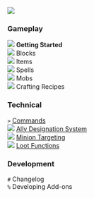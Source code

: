 [![](https://i.imgur.com/eR7O3qX.png)](https://github.com/Electroblob77/Wizardry/wiki)
### Gameplay
![](https://github.com/Electroblob77/Wizardry/blob/1.12.2/src/main/resources/assets/ebwizardry/textures/items/wizard_handbook.png) **Getting Started**  
![](https://github.com/Electroblob77/Wizardry/blob/1.12.2/src/main/resources/assets/ebwizardry/textures/items/transportation_stone.png) Blocks  
![](https://github.com/Electroblob77/Wizardry/blob/1.12.2/src/main/resources/assets/ebwizardry/textures/items/wand_master.png) Items  
![](https://github.com/Electroblob77/Wizardry/blob/1.12.2/src/main/resources/assets/ebwizardry/textures/items/spell_book.png) Spells  
![](https://github.com/Electroblob77/Wizardry/blob/1.12.2/src/main/resources/assets/ebwizardry/textures/items/wizard_hat.png) Mobs  
![](https://github.com/Electroblob77/Wizardry/blob/1.12.2/src/main/resources/assets/ebwizardry/textures/items/scroll.png) Crafting Recipes  
### Technical
`>` [Commands](https://github.com/Electroblob77/Wizardry/wiki/Commands)  
![](https://github.com/Electroblob77/Wizardry/blob/1.12.2/src/main/resources/assets/ebwizardry/textures/entity/pointer.png) [Ally Designation System](https://github.com/Electroblob77/Wizardry/wiki/Ally-Designation-System)  
![](https://github.com/Electroblob77/Wizardry/blob/1.12.2/src/main/resources/assets/ebwizardry/textures/entity/target_pointer.png) 
[Minion Targeting](https://github.com/Electroblob77/Wizardry/wiki/Minion-Targeting)  
![](https://github.com/Electroblob77/Wizardry/blob/1.12.2/src/main/resources/assets/ebwizardry/textures/items/identification_scroll.png) [Loot Functions](https://github.com/Electroblob77/Wizardry/wiki/Loot-Functions)  
### Development
`#` Changelog  
`%` Developing Add-ons  